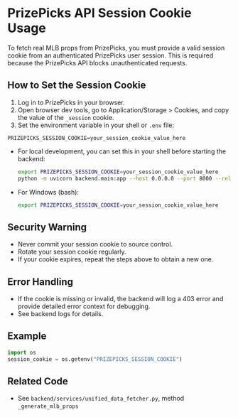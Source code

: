 # PrizePicks API Session Cookie Usage

To fetch real MLB props from PrizePicks, you must provide a valid session cookie from an authenticated PrizePicks user session. This is required because the PrizePicks API blocks unauthenticated requests.

## How to Set the Session Cookie

1. Log in to PrizePicks in your browser.
2. Open browser dev tools, go to Application/Storage > Cookies, and copy the value of the `_session` cookie.
3. Set the environment variable in your shell or `.env` file:

```
PRIZEPICKS_SESSION_COOKIE=your_session_cookie_value_here
```

- For local development, you can set this in your shell before starting the backend:
  ```bash
  export PRIZEPICKS_SESSION_COOKIE=your_session_cookie_value_here
  python -m uvicorn backend.main:app --host 0.0.0.0 --port 8000 --reload
  ```
- For Windows (bash):
  ```bash
  export PRIZEPICKS_SESSION_COOKIE=your_session_cookie_value_here
  ```

## Security Warning

- Never commit your session cookie to source control.
- Rotate your session cookie regularly.
- If your cookie expires, repeat the steps above to obtain a new one.

## Error Handling

- If the cookie is missing or invalid, the backend will log a 403 error and provide detailed error context for debugging.
- See backend logs for details.

## Example

```python
import os
session_cookie = os.getenv("PRIZEPICKS_SESSION_COOKIE")
```

## Related Code

- See `backend/services/unified_data_fetcher.py`, method `_generate_mlb_props`
